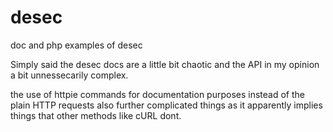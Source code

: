# desec
doc and php examples of desec

Simply said the desec docs are a little bit chaotic and the API in my opinion a bit unnessecarily complex.

the use of httpie commands for documentation purposes instead of the plain HTTP requests also further complicated things as it apparently implies things that other methods like cURL dont.
